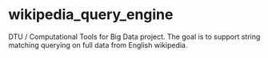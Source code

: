 # wikipedia_query_engine
DTU / Computational Tools for Big Data project. The goal is to support string matching querying on full data from English wikipedia.
